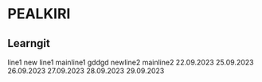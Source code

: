 # PEALKIRI
## Learngit
line1
new line1
mainline1
gddgd
newline2
mainline2
22.09.2023
25.09.2023
26.09.2023 
27.09.2023
28.09.2023 
29.09.2023
